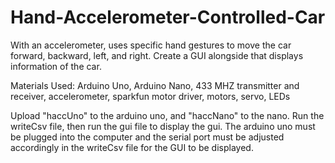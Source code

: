 # Hand-Accelerometer-Controlled-Car
With an accelerometer, uses specific hand gestures to move the car forward, backward, left, and right. Create a GUI alongside that displays information of the car.

Materials Used: Arduino Uno, Arduino Nano, 433 MHZ transmitter and receiver, accelerometer, sparkfun motor driver, motors, servo, LEDs

Upload "haccUno" to the arduino uno, and "haccNano" to the nano. Run the writeCsv file, then run the gui file to display the gui. The arduino uno must be plugged into the computer and the serial port must be adjusted accordingly in the writeCsv file for the GUI to be displayed.
